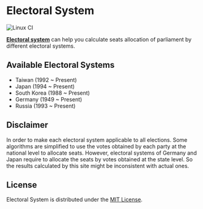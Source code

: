 # Electoral System

![Linux CI](https://github.com/Ramirisu/Electoral-system/actions/workflows/linux.yml/badge.svg)

[**Electoral system**](https://ramirisu.github.io/Electoral-system/) can help you calculate seats allocation of parliament by different electoral systems.

## Available Electoral Systems

- Taiwan (1992 ~ Present)
- Japan (1994 ~ Present)
- South Korea (1988 ~ Present)
- Germany (1949 ~ Present)
- Russia (1993 ~ Present)

## Disclaimer

In order to make each electoral system applicable to all elections. Some algorithms are simplified to use the votes obtained by each party at the national level to allocate seats. However, electoral systems of Germany and Japan require to allocate the seats by votes obtained at the state level. So the results calculated by this site might be inconsistent with actual ones.

## License

Electoral System is distributed under the [MIT License](https://github.com/Ramirisu/Electoral-system/blob/main/LICENSE>).
